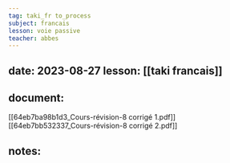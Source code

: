 ```yaml
---
tag: taki_fr to_process
subject: francais
lesson: voie passive
teacher: abbes
---
```


date: 2023-08-27
lesson:
[[taki francais]]
---
## document:

[[64eb7ba98b1d3_Cours-révision-8 corrigé 1.pdf]]
[[64eb7bb532337_Cours-révision-8 corrigé 2.pdf]]
## notes: